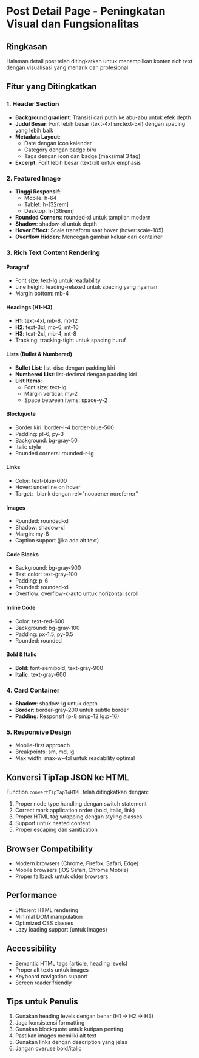 # Post Detail Page - Peningkatan Visual dan Fungsionalitas

## Ringkasan
Halaman detail post telah ditingkatkan untuk menampilkan konten rich text dengan visualisasi yang menarik dan profesional.

## Fitur yang Ditingkatkan

### 1. **Header Section**
- **Background gradient**: Transisi dari putih ke abu-abu untuk efek depth
- **Judul Besar**: Font lebih besar (text-4xl sm:text-5xl) dengan spacing yang lebih baik
- **Metadata Layout**: 
  - Date dengan icon kalender
  - Category dengan badge biru
  - Tags dengan icon dan badge (maksimal 3 tag)
- **Excerpt**: Font lebih besar (text-xl) untuk emphasis

### 2. **Featured Image**
- **Tinggi Responsif**: 
  - Mobile: h-64
  - Tablet: h-[32rem]
  - Desktop: h-[36rem]
- **Rounded Corners**: rounded-xl untuk tampilan modern
- **Shadow**: shadow-xl untuk depth
- **Hover Effect**: Scale transform saat hover (hover:scale-105)
- **Overflow Hidden**: Mencegah gambar keluar dari container

### 3. **Rich Text Content Rendering**

#### **Paragraf**
- Font size: text-lg untuk readability
- Line height: leading-relaxed untuk spacing yang nyaman
- Margin bottom: mb-4

#### **Headings (H1-H3)**
- **H1**: text-4xl, mb-8, mt-12
- **H2**: text-3xl, mb-6, mt-10
- **H3**: text-2xl, mb-4, mt-8
- Tracking: tracking-tight untuk spacing huruf

#### **Lists (Bullet & Numbered)**
- **Bullet List**: list-disc dengan padding kiri
- **Numbered List**: list-decimal dengan padding kiri
- **List Items**: 
  - Font size: text-lg
  - Margin vertical: my-2
  - Space between items: space-y-2

#### **Blockquote**
- Border kiri: border-l-4 border-blue-500
- Padding: pl-6, py-3
- Background: bg-gray-50
- Italic style
- Rounded corners: rounded-r-lg

#### **Links**
- Color: text-blue-600
- Hover: underline on hover
- Target: _blank dengan rel="noopener noreferrer"

#### **Images**
- Rounded: rounded-xl
- Shadow: shadow-xl
- Margin: my-8
- Caption support (jika ada alt text)

#### **Code Blocks**
- Background: bg-gray-900
- Text color: text-gray-100
- Padding: p-6
- Rounded: rounded-xl
- Overflow: overflow-x-auto untuk horizontal scroll

#### **Inline Code**
- Color: text-red-600
- Background: bg-gray-100
- Padding: px-1.5, py-0.5
- Rounded: rounded

#### **Bold & Italic**
- **Bold**: font-semibold, text-gray-900
- **Italic**: text-gray-600

### 4. **Card Container**
- **Shadow**: shadow-lg untuk depth
- **Border**: border-gray-200 untuk subtle border
- **Padding**: Responsif (p-8 sm:p-12 lg:p-16)

### 5. **Responsive Design**
- Mobile-first approach
- Breakpoints: sm, md, lg
- Max width: max-w-4xl untuk readability optimal

## Konversi TipTap JSON ke HTML

Function `convertTipTapToHTML` telah ditingkatkan dengan:
1. Proper node type handling dengan switch statement
2. Correct mark application order (bold, italic, link)
3. Proper HTML tag wrapping dengan styling classes
4. Support untuk nested content
5. Proper escaping dan sanitization

## Browser Compatibility
- Modern browsers (Chrome, Firefox, Safari, Edge)
- Mobile browsers (iOS Safari, Chrome Mobile)
- Proper fallback untuk older browsers

## Performance
- Efficient HTML rendering
- Minimal DOM manipulation
- Optimized CSS classes
- Lazy loading support (untuk images)

## Accessibility
- Semantic HTML tags (article, heading levels)
- Proper alt texts untuk images
- Keyboard navigation support
- Screen reader friendly

## Tips untuk Penulis
1. Gunakan heading levels dengan benar (H1 → H2 → H3)
2. Jaga konsistensi formatting
3. Gunakan blockquote untuk kutipan penting
4. Pastikan images memiliki alt text
5. Gunakan links dengan description yang jelas
6. Jangan overuse bold/italic


